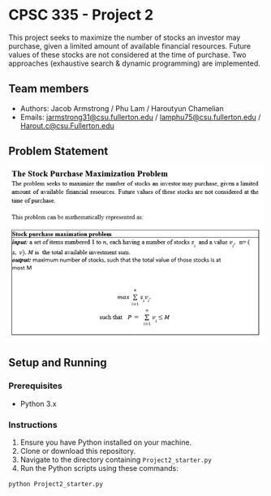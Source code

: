 # CPSC 335 - Project 2

This project seeks to maximize the number of stocks an investor may purchase, given a limited amount of available financial resources. Future values of these stocks are not considered at the time of purchase. Two approaches (exhaustive search & dynamic programming) are implemented.

## Team members
- Authors: Jacob Armstrong / Phu Lam / Haroutyun Chamelian
- Emails: jarmstrong31@csu.fullerton.edu / lamphu75@csu.fullerton.edu / Harout.c@csu.Fullerton.edu

## Problem Statement
![problem statement](Formula.png)

## Setup and Running

### Prerequisites

- Python 3.x

### Instructions

1. Ensure you have Python installed on your machine.
2. Clone or download this repository.
3. Navigate to the directory containing `Project2_starter.py`
4. Run the Python scripts using these commands:
```bash
python Project2_starter.py
```
